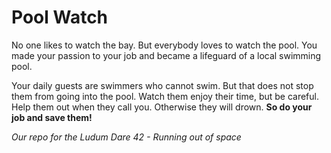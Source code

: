 # Pool Watch
No one likes to watch the bay. But everybody loves to watch the pool.
You made your passion to your job and became a lifeguard of a local swimming pool.

Your daily guests are swimmers who cannot swim. 
But that does not stop them from going into the pool. 
Watch them enjoy their time, but be careful. 
Help them out when they call you. 
Otherwise they will drown.
**So do your job and save them!**


*Our repo for the Ludum Dare 42 - Running out of space*
